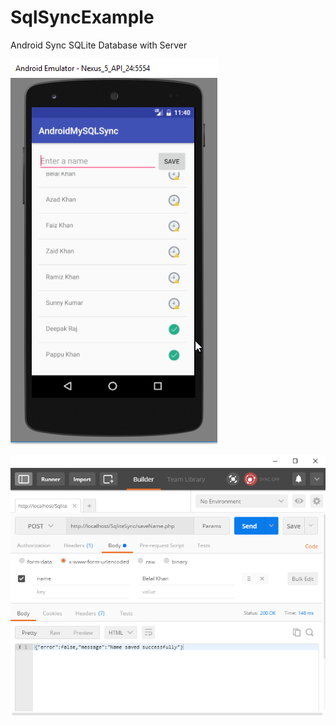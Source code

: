 # SqlSyncExample
Android Sync SQLite Database with Server

![Android Sync SQLite Database with Server](https://raw.githubusercontent.com/jayeshpansheriya/SqlSyncExample/master/android-sync-sqlite-database-with-mysql.png)

![Postman ScreenShort](https://raw.githubusercontent.com/jayeshpansheriya/SqlSyncExample/master/postman.png)
